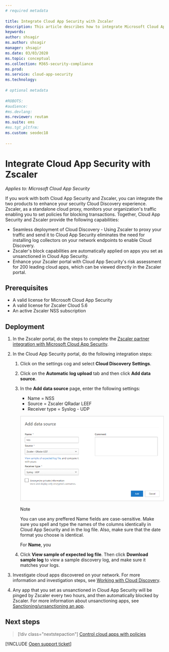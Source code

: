 ```yaml
---
# required metadata

title: Integrate Cloud App Security with Zscaler
description: This article describes how to integrate Microsoft Cloud App Security with Zscaler for seamless Cloud Discovery and automated block of unsanctioned apps.
keywords:
author: shsagir
ms.author: shsagir
manager: shsagir
ms.date: 03/03/2020
ms.topic: conceptual
ms.collection: M365-security-compliance
ms.prod:
ms.service: cloud-app-security
ms.technology:

# optional metadata

#ROBOTS:
#audience:
#ms.devlang:
ms.reviewer: reutam
ms.suite: ems
#ms.tgt_pltfrm:
ms.custom: seodec18

---
```

# Integrate Cloud App Security with Zscaler

*Applies to: Microsoft Cloud App Security*

If you work with both Cloud App Security and Zscaler, you can integrate the two products to enhance your security Cloud Discovery experience. Zscaler, as a standalone cloud proxy, monitors your organization's traffic enabling you to set policies for blocking transactions. Together, Cloud App Security and Zscaler provide the following capabilities:

- Seamless deployment of Cloud Discovery - Using Zscaler to proxy your traffic and send it to Cloud App Security eliminates the need for installing log collectors on your network endpoints to enable Cloud Discovery.
- Zscaler's block capabilities are automatically applied on apps you set as unsanctioned in Cloud App Security.
- Enhance your Zscaler portal with Cloud App Security's risk assessment for 200 leading cloud apps, which can be viewed directly in the Zscaler portal.

## Prerequisites

- A valid license for Microsoft Cloud App Security
- A valid license for Zscaler Cloud 5.6
- An active Zscaler NSS subscription

## Deployment

1. In the Zscaler portal, do the steps to complete the [Zscaler partner integration with Microsoft Cloud App Security](https://help.zscaler.com/zia/configuring-mcas-integration).
2. In the Cloud App Security portal, do the following integration steps:
    1. Click on the settings cog and select **Cloud Discovery Settings**.
    2. Click on the **Automatic log upload** tab and then click **Add data source**.
    3. In the **Add data source** page, enter the following settings:

        - Name = NSS
        - Source = Zscaler QRadar LEEF
        - Receiver type = Syslog - UDP

        ![data source Zscaler](media/data-source-zscaler.png)

        > [!NOTE]
        > You can use any preffered Name fields are case-sensitive. Make sure you spell and type the names of the columns identically in Cloud App Security and in the log file. Also, make sure that the date format you choose is identical.

        For **Name**, you

    4. Click **View sample of expected log file**. Then click **Download sample log** to view a sample discovery log, and make sure it matches your logs.<br />

3. Investigate cloud apps discovered on your network. For more information and investigation steps, see [Working with Cloud Discovery](working-with-cloud-discovery-data.md).

4. Any app that you set as unsanctioned in Cloud App Security will be pinged by Zscaler every two hours, and then automatically blocked by Zscaler. For more information about unsanctioning apps, see [Sanctioning/unsanctioning an app](governance-discovery.md#BKMK_SanctionApp).

## Next steps

> [!div class="nextstepaction"]
> [Control cloud apps with policies](control-cloud-apps-with-policies.md)

[!INCLUDE [Open support ticket](includes/support.md)]
